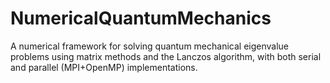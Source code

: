 # NumericalQuantumMechanics
A numerical framework for solving quantum mechanical eigenvalue problems using matrix methods and the Lanczos algorithm, with both serial and parallel (MPI+OpenMP) implementations.
